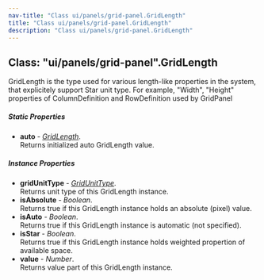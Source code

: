 ```yaml
---
nav-title: "Class ui/panels/grid-panel.GridLength"
title: "Class ui/panels/grid-panel.GridLength"
description: "Class ui/panels/grid-panel.GridLength"
---
```

## Class: "ui/panels/grid-panel".GridLength  
GridLength is the type used for various length-like properties in the system, 
that explicitely support Star unit type. For example, "Width", "Height" 
properties of ColumnDefinition and RowDefinition used by GridPanel

##### Static Properties
 - **auto** - [_GridLength_](../../../ui/panels/grid-panel/GridLength.md).    
  Returns initialized auto GridLength value.

##### Instance Properties
 - **gridUnitType** - [_GridUnitType_](../../../ui/panels/grid-panel/GridUnitType.md).    
  Returns unit type of this GridLength instance.
 - **isAbsolute** - _Boolean_.    
  Returns true if this GridLength instance holds 
an absolute (pixel) value.
 - **isAuto** - _Boolean_.    
  Returns true if this GridLength instance is 
automatic (not specified).
 - **isStar** - _Boolean_.    
  Returns true if this GridLength instance holds weighted propertion 
of available space.
 - **value** - _Number_.    
  Returns value part of this GridLength instance.